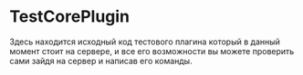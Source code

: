 # TestCorePlugin

Здесь находится исходный код тестового плагина который в данный момент стоит на сервере, и все его возможности вы можете проверить сами зайдя на сервер и написав его команды.
